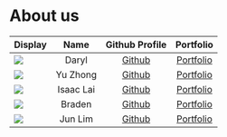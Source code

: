 # About us


| Display                                             |   Name    |             Github Profile             |                                          Portfolio                                           |
|-----------------------------------------------------|:---------:|:--------------------------------------:|:--------------------------------------------------------------------------------------------:|
| ![](https://via.placeholder.com/100.png?text=Photo) |   Daryl   | [Github](https://github.com/thedarie)  |                                [Portfolio](team/thedarie.md)                                 |
| ![](https://via.placeholder.com/100.png?text=Photo) | Yu Zhong  | [Github](https://github.com/yuzhongng) |                                [Portfolio](team/yuzhongng.md)                                |
| ![](https://via.placeholder.com/100.png?text=Photo) | Isaac Lai | [Github](https://github.com/laiisaac)  |                                [Portfolio](team/laiisaac.md)                                 |
| ![](https://via.placeholder.com/100.png?text=Photo) |  Braden   | [Github](https://github.com/bradenteo) |                                [Portfolio](team/bradenteo.md)                                |
| ![](https://via.placeholder.com/100.png?text=Photo) |  Jun Lim  |   [Github](https://github.com/jltha)   |                                  [Portfolio](team/jltha.md)                                  |


